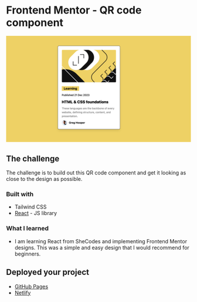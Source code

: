 # Frontend Mentor - QR code component

![Design preview for the QR code component coding challenge](./src/assets/Blog%20Preview.png)

## The challenge

The challenge is to build out this QR code component and get it looking as close to the design as possible.

### Built with

- Tailwind CSS
- [React](https://reactjs.org/) - JS library

### What I learned

- I am learning React from SheCodes and implementing Frontend Mentor designs. This was a simple and easy design that I would recommend for beginners.

## Deployed your project

- [GitHub Pages](https://github.com/MundiaNderi/Blog-preview-card)
- [Netlify](https://vermillion-blancmange-7e0da8.netlify.app)
